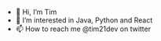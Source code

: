 - 👋 Hi, I’m Tim
- 🌱 I’m interested in Java, Python and React
- 📫 How to reach me @tim21dev on twitter

<!---
tym21/tym21 is a ✨ special ✨ repository because its `README.md` (this file) appears on your GitHub profile.
You can click the Preview link to take a look at your changes.
--->
